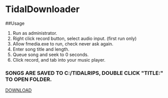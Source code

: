 # TidalDownloader

##Usage

1. Run as administrator.
2. Right click record button, select audio input. (first run only)
3. Allow fmedia.exe to run, check never ask again.
3. Enter song title and length.
4. Queue song and seek to 0 seconds.
5. Click record, and tab into your music player.

### SONGS ARE SAVED TO C:/TIDALRIPS, DOUBLE CLICK "TITLE:" TO OPEN FOLDER.

[DOWNLOAD](https://github.com/Zephyril/TidalDownloader/releases)
